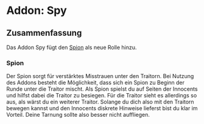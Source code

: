 # Addon: Spy

## Zusammenfassung

Das Addon Spy fügt den [Spion](#spion) als neue Rolle hinzu.

### Spion

Der Spion sorgt für verstärktes Misstrauen unter den Traitorn. Bei Nutzung des Addons besteht die Möglichkeit, dass sich ein Spion zu Beginn der Runde unter die Traitor mischt. Als Spion spielst du auf Seiten der Innocents und hilfst dabei die Traitor zu besiegen. Für die Traitor sieht es allerdings so aus, als wärst du ein weiterer Traitor. Solange du dich also mit den Traitorn bewegen kannst und den Innocents diskrete Hinweise lieferst bist du klar im Vorteil. Deine Tarnung sollte also besser nicht auffliegen.